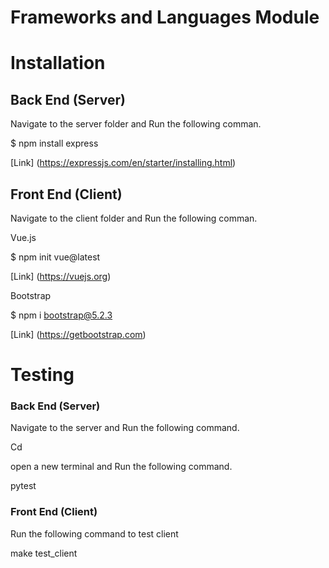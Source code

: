 # Frameworks and Languages Module
 
Installation
========


## Back End (Server)

Navigate to the server folder and Run the following comman.

<a> $ npm install express </a>

[Link]
(https://expressjs.com/en/starter/installing.html)

## Front End (Client)

Navigate to the client folder and Run the following comman.

Vue.js

$ npm init vue@latest

[Link]
(https://vuejs.org)

Bootstrap

$ npm i bootstrap@5.2.3

[Link]
(https://getbootstrap.com)

Testing
========

### Back End (Server)

Navigate to the server and Run the following command.

Cd 

open a new terminal and Run the following command.

pytest


### Front End (Client) 

Run the following command to test client

make test_client

